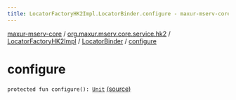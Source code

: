 ```yaml
---
title: LocatorFactoryHK2Impl.LocatorBinder.configure - maxur-mserv-core
---
```


[maxur-mserv-core](../../../index.html) / [org.maxur.mserv.core.service.hk2](../../index.html) / [LocatorFactoryHK2Impl](../index.html) / [LocatorBinder](index.html) / [configure](.)

# configure

`protected fun configure(): `[`Unit`](https://kotlinlang.org/api/latest/jvm/stdlib/kotlin/-unit/index.html) [(source)](https://github.com/myunusov/maxur-mserv/tree/master/maxur-mserv-core/src/main/kotlin/org/maxur/mserv/core/service/hk2/LocatorFactoryHK2Impl.kt#L98)